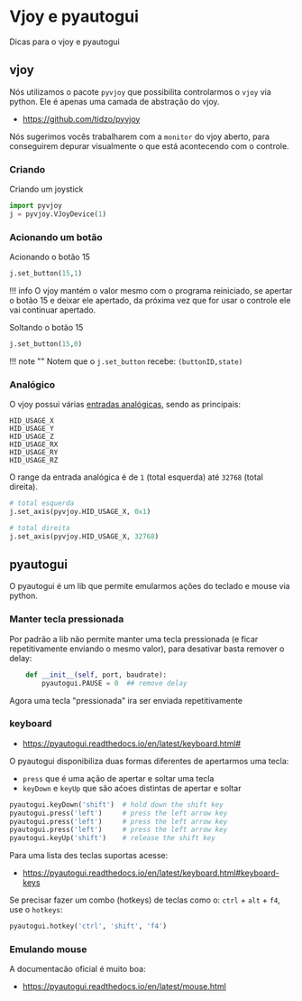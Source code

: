 # Vjoy e pyautogui

Dicas para o vjoy e pyautogui

## vjoy

Nós utilizamos o pacote `pyvjoy` que possibilita controlarmos o `vjoy` via python. Ele é apenas uma camada de abstração do vjoy.

- https://github.com/tidzo/pyvjoy

Nós sugerimos vocês trabalharem com a `monitor` do vjoy aberto, para conseguirem depurar visualmente o que está acontecendo com o controle.

### Criando 

Criando um joystick

``` py
import pyvjoy
j = pyvjoy.VJoyDevice(1)
```

### Acionando um botão

Acionando o botão 15

``` py
j.set_button(15,1)
```

!!! info
    O vjoy mantém o valor mesmo com o programa reiniciado, se apertar o botão 15 e deixar ele apertado, da próxima vez que for usar o controle ele vai continuar apertado.

Soltando o botão 15

``` py
j.set_button(15,0)
```

!!! note ""
    Notem que o `j.set_button` recebe: `(buttonID,state)`

### Analógico

O vjoy possui várias [entradas analógicas](https://github.com/shauleiz/vJoy/blob/8111294ef89b25d35fa2617a62ce96d23275ab16/inc/public.h#L238), sendo as principais:

```
HID_USAGE_X
HID_USAGE_Y
HID_USAGE_Z
HID_USAGE_RX
HID_USAGE_RY
HID_USAGE_RZ
```

O range da entrada analógica é de `1` (total esquerda) até `32768` (total direita). 

```py
# total esquerda
j.set_axis(pyvjoy.HID_USAGE_X, 0x1)

# total direita
j.set_axis(pyvjoy.HID_USAGE_X, 32768)
```

## pyautogui

O pyautogui é um lib que permite emularmos ações do teclado e mouse via python.

### Manter tecla pressionada

Por padrão a lib não permite manter uma tecla pressionada (e ficar repetitivamente enviando o mesmo valor), para desativar basta remover o delay:

```py
    def __init__(self, port, baudrate):
        pyautogui.PAUSE = 0  ## remove delay
```

Agora uma tecla "pressionada" ira ser enviada repetitivamente

### keyboard

- https://pyautogui.readthedocs.io/en/latest/keyboard.html#

O pyautogui disponibiliza duas formas diferentes de apertarmos uma tecla: 

- `press` que é uma ação de apertar e soltar uma tecla
- `keyDown` e `keyUp` que são aćoes distintas de apertar e soltar

```py
pyautogui.keyDown('shift')  # hold down the shift key
pyautogui.press('left')     # press the left arrow key
pyautogui.press('left')     # press the left arrow key
pyautogui.press('left')     # press the left arrow key
pyautogui.keyUp('shift')    # release the shift key
```

Para uma lista des teclas suportas acesse:

- https://pyautogui.readthedocs.io/en/latest/keyboard.html#keyboard-keys

Se precisar fazer um combo (hotkeys) de teclas como o: `ctrl` + `alt` + `f4`, use o `hotkeys`:

```py
pyautogui.hotkey('ctrl', 'shift', 'f4')
```

### Emulando mouse

A documentacão oficial é muito boa:

- https://pyautogui.readthedocs.io/en/latest/mouse.html

